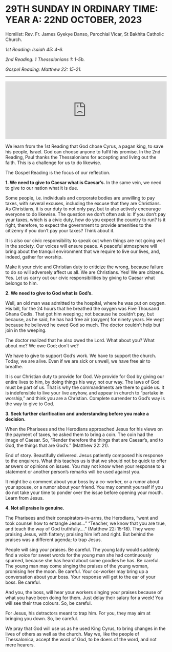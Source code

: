# 29TH SUNDAY IN ORDINARY TIME: YEAR A: 22ND OCTOBER, 2023
Homilist: Rev. Fr. James Gyekye Danso, Parochial Vicar, St Bakhita Catholic Church. 

_1st Reading: Isaiah 45: 4-6._

_2nd Reading: 1 Thessalonians 1: 1-5b._

_Gospel Reading: Matthew 22: 15-21._

---
<iframe src="https://podcasters.spotify.com/pod/show/sbcclashibi/embed/episodes/Sermons-at-Bakhita-29th-Sunday-in-Ordinary-Time-Year-A---Rev-Fr-James-Gyekye-Danso-e2aucn7" height="180px" width="100%" frameborder="0" scrolling="no"></iframe>

We learn from the 1st Reading that God chose Cyrus, a pagan king, to save his people, Israel. God can choose anyone to fulfil his promise. In the 2nd Reading, Paul thanks the Thessalonians for accepting and living out the faith. This is a challenge for us to do likewise.

The Gospel Reading is the focus of our reflection.

**1. We need to give to Caesar what is Caesar’s.** In the same vein, we need to give to our nation what it is due.

Some people, i.e. individuals and corporate bodies are unwilling to pay taxes, with several excuses, including the excuse that they are Christians. As Christians, it is our duty to not only pay, but to also actively encourage everyone to do likewise. The question we don’t often ask is: If you don’t pay your taxes, which is a civic duty, how do you expect the country to run? Is it right, therefore, to expect the government to provide amenities to the citizenry if you don’t pay your taxes? Think about it.

It is also our civic responsibility to speak out when things are not going well in the society. Our voices will ensure peace. A peaceful atmosphere will bring about the tranquil environment that we require to live our lives, and, indeed, gather for worship. 

Make it your civic and Christian duty to criticize the wrong, because failure to do so will adversely affect us all. We are Christians. Yes! We are citizens. Yes. Let us carry out our civic responsibilities by giving to Caesar what belongs to him.

**2. We need to give to God what is God’s.**

Well, an old man was admitted to the hospital, where he was put on oxygen. His bill, for the 24 hours that he breathed the oxygen was Five Thousand Ghana Cedis. That got him weeping.; not because he couldn’t pay, but because, as he said, he has had free air (oxygen) for ninety years. He wept because he believed he owed God so much. The doctor couldn’t help but join in the weeping.

The doctor realized that he also owed the Lord. What about you? What about me? We owe God; don’t we?

We have to give to support God’s work. We have to support the church. Today, we are alive. Even if we are sick or unwell, we have free air to breathe. 

It is our Christian duty to provide for God. We provide for God by giving our entire lives to him, by doing things his way; not our way. The laws of God must be part of us. That is why the commandments are there to guide us. It is indefensible to live your live anyhow, and appear in church to “partake in worship,” and think you are a Christian. Complete surrender to God’s way is the way to give to God.

**3. Seek further clarification and understanding before you make a decision.**

When the Pharisees and the Herodians approached Jesus for his views on the payment of taxes, he asked them to bring a coin. The coin had the image of Caesar. So, “Render therefore the things that are Caesar’s, and to God, the things that are God’s.” (Matthew 22: 21).

End of story. Beautifully delivered. Jesus patiently composed his response to the enquirers. What this teaches us is that we should not be quick to offer answers or opinions on issues. You may not know when your response to a statement or another person’s remarks will be used against you.

It might be a comment about your boss by a co-worker, or a rumor about your spouse, or a rumor about your friend. You may commit yourself if you do not take your time to ponder over the issue before opening your mouth. Learn from Jesus.

**4. Not all praise is genuine.**

The Pharisees and their conspirators-in-arms, the Herodians, “went and took counsel how to entangle Jesus…” “Teacher, we know that you are true, and teach the way of God truthfully….” (Matthew 22: 15-18). They were praising Jesus, with flattery; praising him left and right. But behind the praises was a different agenda; to trap Jesus.

People will sing your praises. Be careful. The young lady would suddenly find a voice for sweet words for the young man she had continuously spurned, because she has heard about some goodies he has. Be careful. The young man may come singing the praises of the young woman, promising her the moon. Be careful. Your co-worker may bring up a conversation about your boss. Your response will get to the ear of your boss. Be careful.

And you, the boss, will hear your workers singing your praises because of what you have been doing for them. Just delay their salary for a week! You will see their true colours. So, be careful. 

For Jesus, his detractors meant to trap him. For you, they may aim at bringing you down. So, be careful.

We pray that God will use us as he used King Cyrus, to bring changes in the lives of others as well as the church. May we, like the people of Thessalonica, accept the word of God, to be doers of the word, and not mere hearers.